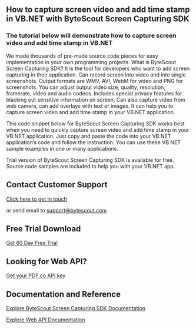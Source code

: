 ## How to capture screen video and add time stamp in VB.NET with ByteScout Screen Capturing SDK

### The tutorial below will demonstrate how to capture screen video and add time stamp in VB.NET

We made thousands of pre-made source code pieces for easy implementation in your own programming projects. What is ByteScout Screen Capturing SDK? It is the tool for developers who want to add screen capturing in their application. Can record screen into video and into single screenshots. Output formats are WMV, AVI, WebM for video and PNG for screenshots. You can adjust output video size, quality, resolution, framerate, video and audio codecs. Includes special privacy features for blacking out sensitive information on screen. Can also capture video from web camera, can add overlays with text or images. It can help you to capture screen video and add time stamp in your VB.NET application.

This code snippet below for ByteScout Screen Capturing SDK works best when you need to quickly capture screen video and add time stamp in your VB.NET application. Just copy and paste the code into your VB.NET application’s code and follow the instruction. You can use these VB.NET sample examples in one or many applications.

Trial version of ByteScout Screen Capturing SDK is available for free. Source code samples are included to help you with your VB.NET app.

## Contact Customer Support

[Click here to get in touch](https://bytescout.zendesk.com/hc/en-us/requests/new?subject=ByteScout%20Screen%20Capturing%20SDK%20Question)

or send email to [support@bytescout.com](mailto:support@bytescout.com?subject=ByteScout%20Screen%20Capturing%20SDK%20Question) 

## Free Trial Download

[Get 60 Day Free Trial](https://bytescout.com/download/web-installer?utm_source=github-readme)

## Looking for Web API? 

[Get your PDF.co API key](https://pdf.co/documentation/api?utm_source=github-readme)

## Documentation and Reference

[Explore ByteScout Screen Capturing SDK Documentation](https://bytescout.com/documentation/index.html?utm_source=github-readme)

[Explore Web API Documentation](https://pdf.co/documentation/api?utm_source=github-readme)
